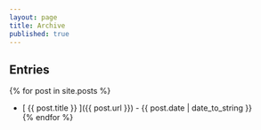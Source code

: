 ```yaml
---
layout: page
title: Archive
published: true
---
```


## Entries

{% for post in site.posts %}
* [ {{ post.title }} ]({{ post.url }}) - {{ post.date | date_to_string }}  
{% endfor %}
